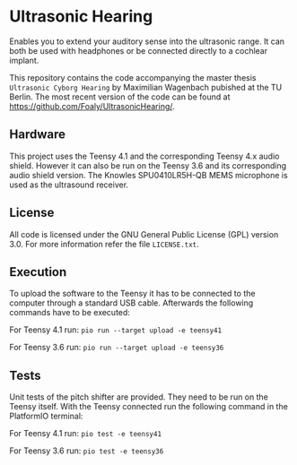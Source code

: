 Ultrasonic Hearing
==================

Enables you to extend your auditory sense into the ultrasonic range.
It can both be used with headphones or be connected directly to a cochlear implant.

This repository contains the code accompanying the master thesis `Ultrasonic Cyborg Hearing` by Maximilian Wagenbach pubished at the TU Berlin.
The most recent version of the code can be found at https://github.com/Foaly/UltrasonicHearing/.


Hardware
--------

This project uses the Teensy 4.1 and the corresponding Teensy 4.x audio shield.
However it can also be run on the Teensy 3.6 and its corresponding audio shield version.
The Knowles SPU0410LR5H-QB MEMS microphone is used as the ultrasound receiver.


License
-------

All code is licensed under the GNU General Public License (GPL) version 3.0.
For more information refer the file `LICENSE.txt`.


Execution
---------

To upload the software to the Teensy it has to be connected to the computer through a standard USB cable.
Afterwards the following commands have to be executed:

For Teensy 4.1 run: `pio run --target upload -e teensy41`

For Teensy 3.6 run: `pio run --target upload -e teensy36`


Tests
-----

Unit tests of the pitch shifter are provided.
They need to be run on the Teensy itself.
With the Teensy connected run the following command in the PlatformIO terminal:

For Teensy 4.1 run: `pio test -e teensy41`

For Teensy 3.6 run: `pio test -e teensy36`
